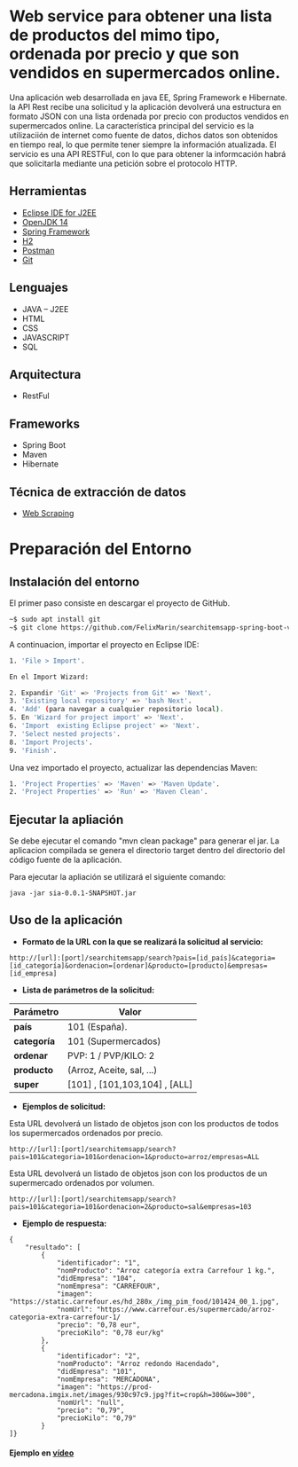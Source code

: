 
# Web service para obtener una lista de productos del mimo tipo, ordenada por precio y que son vendidos en supermercados online.

Una aplicación web desarrollada en java EE, Spring Framework e Hibernate. la API Rest recibe una solicitud y la aplicación devolverá una estructura en formato JSON con una lista ordenada por precio con productos vendidos en supermercados online. La característica principal del servicio es la utilizaciión de internet como fuente de datos, dichos datos son obtenidos en tiempo real, lo que permite tener siempre la información atualizada. El servicio es una API RESTFul, con lo que para obtener la informcación habrá que solicitarla mediante una petición sobre el protocolo HTTP.

## Herramientas

- [Eclipse IDE for J2EE](https://www.eclipse.org/ide/)
- [OpenJDK 14](https://openjdk.java.net/projects/jdk/)
- [Spring Framework](https://spring.io/)
- [H2](http://h2database.com/html/main.htmls)
- [Postman](https://www.postman.com/)
- [Git](https://git-scm.com/downloads)

## Lenguajes

- JAVA – J2EE
- HTML
- CSS
- JAVASCRIPT
- SQL

## Arquitectura

- RestFul

## Frameworks

- Spring Boot
- Maven
- Hibernate

## Técnica de extracción de datos

- [Web Scraping](https://es.wikipedia.org/wiki/Web_scraping)

# Preparación del Entorno


## Instalación del entorno 
El primer paso consiste en descargar el proyecto de GitHub.  

```bash
~$ sudo apt install git 
~$ git clone https://github.com/FelixMarin/searchitemsapp-spring-boot-version.git 
```
A continuacion, importar el proyecto en Eclipse IDE:

```bash
1. 'File > Import'.

En el Import Wizard:

2. Expandir 'Git' => 'Projects from Git' => 'Next'.
3. 'Existing local repository' => 'bash Next'.
4. 'Add' (para navegar a cualquier repositorio local).
5. En 'Wizard for project import' => 'Next'. 
6. 'Import  existing Eclipse project' => 'Next'.
7. 'Select nested projects'.
8. 'Import Projects'.
9. 'Finish'.
```

Una vez importado el proyecto, actualizar las dependencias Maven: 

```bash
1. 'Project Properties' => 'Maven' => 'Maven Update'.
2. 'Project Properties' => 'Run' => 'Maven Clean'.
```

## Ejecutar la apliación

Se debe ejecutar el comando "mvn clean package" para generar el jar. La aplicacion compilada se genera el directorio target dentro del directorio del código fuente de la aplicación. 

Para ejecutar la apliación se utilizará el siguiente comando:

```console
java -jar sia-0.0.1-SNAPSHOT.jar
```

## Uso de la aplicación

- **Formato de la URL con la que se realizará la solicitud al servicio:**

```console
http://[url]:[port]/searchitemsapp/search?pais=[id_país]&categoria=[id_categoría]&ordenacion=[ordenar]&producto=[producto]&empresas=[id_empresa]
```

- **Lista de parámetros de la solicitud:**

| Parámetro | Valor |
| --- | --- |
| __país__ | 101 (España). |
| __categoría__ | 101 (Supermercados) |
| __ordenar__ | PVP: 1 / PVP/KILO: 2 |
| __producto__ | (Arroz, Aceite, sal, ...) |
| __super__ | [101] , [101,103,104] , [ALL] |
 

- **Ejemplos de solicitud:**

Esta URL devolverá un listado de objetos json con los productos de todos los supermercados ordenados por precio. 

```console
http://[url]:[port]/searchitemsapp/search?pais=101&categoria=101&ordenacion=1&producto=arroz/empresas=ALL
```

Esta URL devolverá un listado de objetos json con los productos de un supermercado ordenados por volumen.

```console
http://[url]:[port]/searchitemsapp/search?pais=101&categoria=101&ordenacion=2&producto=sal&empresas=103
```

- **Ejemplo de respuesta:**

```console
{
    "resultado": [
        {
            "identificador": "1",
            "nomProducto": "Arroz categoría extra Carrefour 1 kg.",
            "didEmpresa": "104",
            "nomEmpresa": "CARREFOUR",
            "imagen": "https://static.carrefour.es/hd_280x_/img_pim_food/101424_00_1.jpg",
            "nomUrl": "https://www.carrefour.es/supermercado/arroz-categoria-extra-carrefour-1/
            "precio": "0,78 eur",
            "precioKilo": "0,78 eur/kg"
        },
        {
            "identificador": "2",
            "nomProducto": "Arroz redondo Hacendado",
            "didEmpresa": "101",
            "nomEmpresa": "MERCADONA",
            "imagen": "https://prod-mercadona.imgix.net/images/930c97c9.jpg?fit=crop&h=300&w=300",
            "nomUrl": "null",
            "precio": "0,79",
            "precioKilo": "0,79"
        }
]}
```

#### Ejemplo en [vídeo](https://youtu.be/K_4Wp0Poh2Q)

